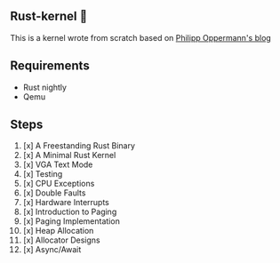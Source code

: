 ## Rust-kernel 🥑

This is a kernel wrote from scratch based on [Philipp Oppermann's blog](https://os.phil-opp.com/)

## Requirements

- Rust nightly
- Qemu

## Steps

1. [x] A Freestanding Rust Binary
2. [x] A Minimal Rust Kernel
3. [x] VGA Text Mode
4. [x] Testing
5. [x] CPU Exceptions
6. [x] Double Faults
7. [x] Hardware Interrupts
8. [x] Introduction to Paging
9. [x] Paging Implementation
10. [x] Heap Allocation
11. [x] Allocator Designs
12. [x] Async/Await
